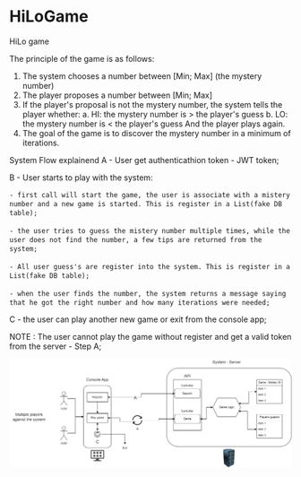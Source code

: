 # HiLoGame
HiLo game

The principle of the game is as follows:
1. The system chooses a number between [Min; Max] (the mystery number)
2. The player proposes a number between [Min; Max]
3. If the player's proposal is not the mystery number, the system tells the player whether:
a. HI: the mystery number is > the player's guess
b. LO: the mystery number is < the player's guess
And the player plays again.
4. The goal of the game is to discover the mystery number in a minimum of iterations.


System Flow explainend
A - User get authenticathion token - JWT token;


B - User starts to play with the system:

	- first call will start the game, the user is associate with a mistery number and a new game is started. This is register in a List(fake DB table);

	- the user tries to guess the mistery number multiple times, while the user does not find the number, a few tips are returned from the system;

	- All user guess's are register into the system. This is register in a List(fake DB table);

	- when the user finds the number, the system returns a message saying that he got the right number and how many iterations were needed;


C - the user can play another new game or exit from the console app;


NOTE : The user cannot play the game without register and get a valid token from the server - Step A;


![Image alt text](Resources/hilo-flow.png?raw=true "HiLo game flow")